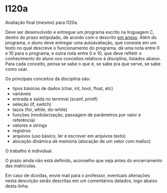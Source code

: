 # l120a

Avaliação final (mesmo) para l120a.

Deve ser desenvolvido e entregue um programa escrito na linguagem C, dentro do prazo estipulado, de acordo com o descrito [em anexo](4t.md).
Além do programa, o aluno deve entregar uma autoavaliação, que consiste em um texto no qual descreve o funcionamento do programa, dá uma nota entre 0 e 10 para o programa, e outra nota entre 0 e 10, que deve refletir o conhecimento do aluno nos conceitos relativos à disciplina, listados abaixo.
Para cada conceito, pensa se sabe o que é, se sabe pra que serve, se sabe como usar.

Os principais conceitos da disciplina são:
- tipos básicos de dados (char, int, bool, float, etc)
- variáveis
- entrada e saída no terminal (scanf, printf)
- seleção (if, switch)
- laços (for, while, do-while)
- funções (modularização, passagem de parâmetros por valor e referência)
- vetores e strings
- registros
- arquivos (uso básico, ler e escrever em arquivos texto)
- alocação dinâmica de memória (alocação de um vetor com malloc)

O trabalho é individual.

O prazo ainda não está definido, aconselho que seja antes do encerramento das matrículas.

Em caso de dúvidas, envie mail para o professor, eventuais alterações nesta descrição serão descritas em um comentários datados, logo abaixo desta linha.
